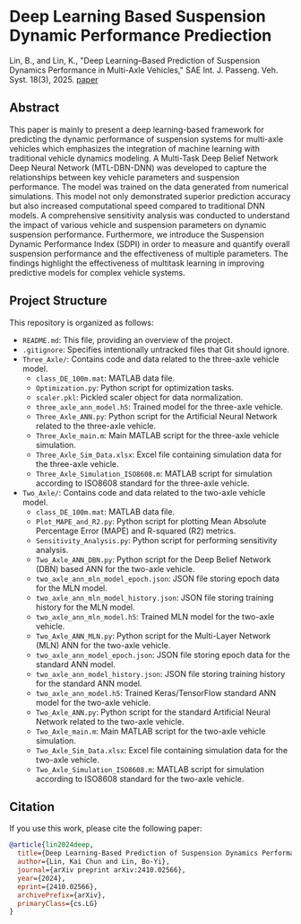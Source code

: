 # Deep Learning Based Suspension Dynamic Performance Prediection

Lin, B., and Lin, K., "Deep Learning–Based Prediction of Suspension Dynamics Performance in Multi-Axle Vehicles," SAE Int. J. Passeng. Veh. Syst. 18(3), 2025. [paper](https://doi.org/10.4271/15-18-03-0014)

## Abstract
This paper is mainly to present a deep learning-based framework for predicting the dynamic performance of suspension systems for multi-axle vehicles which emphasizes the integration of machine learning with traditional vehicle dynamics modeling. A Multi-Task Deep Belief Network Deep Neural Network (MTL-DBN-DNN) was developed to capture the relationships between key vehicle parameters and suspension performance. The model was trained on the data generated from numerical simulations. This model not only demonstrated superior prediction accuracy but also increased computational speed compared to traditional DNN models. A comprehensive sensitivity analysis was conducted to understand the impact of various vehicle and suspension parameters on dynamic suspension performance. Furthermore, we introduce the Suspension Dynamic Performance Index (SDPI) in order to measure and quantify overall suspension performance and the effectiveness of multiple parameters. The findings highlight the effectiveness of multitask learning in improving predictive models for complex vehicle systems.

## Project Structure

This repository is organized as follows:

-   `README.md`: This file, providing an overview of the project.
-   `.gitignore`: Specifies intentionally untracked files that Git should ignore.
-   `Three_Axle/`: Contains code and data related to the three-axle vehicle model.
    -   `class_DE_100m.mat`: MATLAB data file.
    -   `Optimization.py`: Python script for optimization tasks.
    -   `scaler.pkl`: Pickled scaler object for data normalization.
    -   `three_axle_ann_model.h5`: Trained  model for the three-axle vehicle.
    -   `Three_Axle_ANN.py`: Python script for the Artificial Neural Network related to the three-axle vehicle.
    -   `Three_Axle_main.m`: Main MATLAB script for the three-axle vehicle simulation.
    -   `Three_Axle_Sim_Data.xlsx`: Excel file containing simulation data for the three-axle vehicle.
    -   `Three_Axle_Simulation_ISO8608.m`: MATLAB script for simulation according to ISO8608 standard for the three-axle vehicle.
-   `Two_Axle/`: Contains code and data related to the two-axle vehicle model.
    -   `class_DE_100m.mat`: MATLAB data file.
    -   `Plot_MAPE_and_R2.py`: Python script for plotting Mean Absolute Percentage Error (MAPE) and R-squared (R2) metrics.
    -   `Sensitivity_Analysis.py`: Python script for performing sensitivity analysis.
    -   `Two_Axle_ANN_DBN.py`: Python script for the Deep Belief Network (DBN) based ANN for the two-axle vehicle.
    -   `two_axle_ann_mln_model_epoch.json`: JSON file storing epoch data for the MLN model.
    -   `two_axle_ann_mln_model_history.json`: JSON file storing training history for the MLN model.
    -   `two_axle_ann_mln_model.h5`: Trained MLN model for the two-axle vehicle.
    -   `Two_Axle_ANN_MLN.py`: Python script for the Multi-Layer Network (MLN) ANN for the two-axle vehicle.
    -   `two_axle_ann_model_epoch.json`: JSON file storing epoch data for the standard ANN model.
    -   `two_axle_ann_model_history.json`: JSON file storing training history for the standard ANN model.
    -   `two_axle_ann_model.h5`: Trained Keras/TensorFlow standard ANN model for the two-axle vehicle.
    -   `Two_Axle_ANN.py`: Python script for the standard Artificial Neural Network related to the two-axle vehicle.
    -   `Two_Axle_main.m`: Main MATLAB script for the two-axle vehicle simulation.
    -   `Two_Axle_Sim_Data.xlsx`: Excel file containing simulation data for the two-axle vehicle.
    -   `Two_Axle_Simulation_ISO8608.m`: MATLAB script for simulation according to ISO8608 standard for the two-axle vehicle.

## Citation

If you use this work, please cite the following paper:

```bibtex
@article{lin2024deep,
  title={Deep Learning-Based Prediction of Suspension Dynamics Performance in Multi-Axle Vehicles},
  author={Lin, Kai Chun and Lin, Bo-Yi},
  journal={arXiv preprint arXiv:2410.02566},
  year={2024},
  eprint={2410.02566},
  archivePrefix={arXiv},
  primaryClass={cs.LG}
}
```
